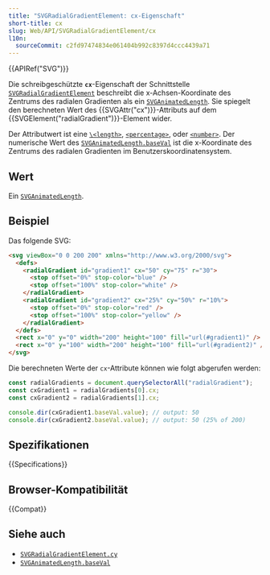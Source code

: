 ```yaml
---
title: "SVGRadialGradientElement: cx-Eigenschaft"
short-title: cx
slug: Web/API/SVGRadialGradientElement/cx
l10n:
  sourceCommit: c2fd97474834e061404b992c8397d4ccc4439a71
---
```


{{APIRef("SVG")}}

Die schreibgeschützte **`cx`**-Eigenschaft der Schnittstelle [`SVGRadialGradientElement`](/de/docs/Web/API/SVGRadialGradientElement) beschreibt die x-Achsen-Koordinate des Zentrums des radialen Gradienten als ein [`SVGAnimatedLength`](/de/docs/Web/API/SVGAnimatedLength). Sie spiegelt den berechneten Wert des {{SVGAttr("cx")}}-Attributs auf dem {{SVGElement("radialGradient")}}-Element wider.

Der Attributwert ist eine [`\<length>`](/de/docs/Web/SVG/Guides/Content_type#length), [`<percentage>`](/de/docs/Web/SVG/Guides/Content_type#percentage), oder [`<number>`](/de/docs/Web/SVG/Guides/Content_type#number). Der numerische Wert des [`SVGAnimatedLength.baseVal`](/de/docs/Web/API/SVGAnimatedLength/baseVal) ist die x-Koordinate des Zentrums des radialen Gradienten im Benutzerskoordinatensystem.

## Wert

Ein [`SVGAnimatedLength`](/de/docs/Web/API/SVGAnimatedLength).

## Beispiel

Das folgende SVG:

```html
<svg viewBox="0 0 200 200" xmlns="http://www.w3.org/2000/svg">
  <defs>
    <radialGradient id="gradient1" cx="50" cy="75" r="30">
      <stop offset="0%" stop-color="blue" />
      <stop offset="100%" stop-color="white" />
    </radialGradient>
    <radialGradient id="gradient2" cx="25%" cy="50%" r="10%">
      <stop offset="0%" stop-color="red" />
      <stop offset="100%" stop-color="yellow" />
    </radialGradient>
  </defs>
  <rect x="0" y="0" width="200" height="100" fill="url(#gradient1)" />
  <rect x="0" y="100" width="200" height="100" fill="url(#gradient2)" />
</svg>
```

Die berechneten Werte der `cx`-Attribute können wie folgt abgerufen werden:

```js
const radialGradients = document.querySelectorAll("radialGradient");
const cxGradient1 = radialGradients[0].cx;
const cxGradient2 = radialGradients[1].cx;

console.dir(cxGradient1.baseVal.value); // output: 50
console.dir(cxGradient2.baseVal.value); // output: 50 (25% of 200)
```

## Spezifikationen

{{Specifications}}

## Browser-Kompatibilität

{{Compat}}

## Siehe auch

- [`SVGRadialGradientElement.cy`](/de/docs/Web/API/SVGRadialGradientElement/cy)
- [`SVGAnimatedLength.baseVal`](/de/docs/Web/API/SVGAnimatedLength/baseVal)
